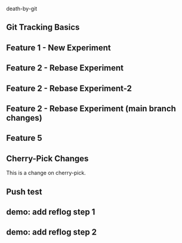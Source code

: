 death-by-git

## Git Tracking Basics

## Feature 1 - New Experiment

## Feature 2 - Rebase Experiment

## Feature 2 - Rebase Experiment-2

## Feature 2 - Rebase Experiment (main branch changes)

## Feature 5

## Cherry-Pick Changes
This is a change on cherry-pick.

## Push test

## demo: add reflog step 1

## demo: add reflog step 2


